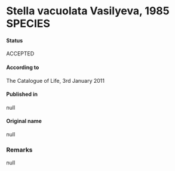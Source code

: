# Stella vacuolata Vasilyeva, 1985 SPECIES

#### Status
ACCEPTED

#### According to
The Catalogue of Life, 3rd January 2011

#### Published in
null

#### Original name
null

### Remarks
null